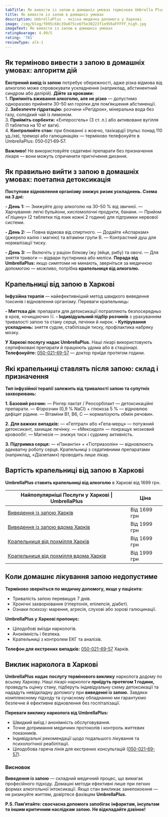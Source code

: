 ```yaml
---
tabTitle: Як вивести із запою в домашніх умовах терміново Umbrella Plus |
title: Як вивести із запою в домашніх умовах
description: UmbrellaPlus - якісна медична допомога у Харкові
image: /img/blog/f895c68c39a075ce6f5e30223f1e956aFFFFF_high.jpg
imageText: Як вивести із запою в домашніх умовах
ratingAvarage: 4.99/5
rating: '781'
reviewType: alk-1
---
```


## Як терміново вивести з запою в домашніх умовах: алгоритм дій

**Екстрений вивід із запою** потребує обережності, адже різка відмова від алкоголю може спровокувати ускладнення (наприклад, абстинентний синдром або делірій). **Дійте за кроками:**\
1\. **Припиніть вживання алкоголю, але не різко** — допустимо одноразово прийняти 30–50 мл горілки для пом’якшення абстиненції.\
2\. **Забезпечте гідратацію:** розчини «Регідрон», мінеральна вода без газу, солодкий чай із лимоном.\
3\. **Прийміть сорбенти:** «Ентеросгель» (3 ст. л.) або активоване вугілля (1 таблетка на 10 кг ваги).\
4\. **Контролюйте стан:** при блюванні з жовчю, тахікардії (пульс понад 110 уд./хв), треморі або галюцинаціях — терміново телефонуйте в UmbrellaPlus: 050‑021‑69‑57.

**Важливо!** Не використовуйте седативні препарати без призначення лікаря — вони можуть спричинити пригнічення дихання.

## Як правильно вийти з запою в домашніх умовах: поетапна детоксикація

**Поступове відновлення організму знижує ризик ускладнень. Схема на 3 дні:**

**- День 1:**
— Знижуйте дозу алкоголю на 30–50 % від звичної.
— Харчування: легкі бульйони, кисломолочні продукти, банани.
— Прийом «Гліцину» (2 таблетки під язик кожні 2 години) для підтримки нервової системи.

**- День 2:**
— Повна відмова від спиртного.
— Додайте «Аспаркам» (джерело калію і магнію) та вітаміни групи B.
— Контрастний душ для нормалізації тискy.

**- День 3:**
— Включіть у раціон білкову їжу (яйця, рибу) та овочі.
— Для зняття тривоги — відвари пустирника або меліси.
**Порада від UmbrellaPlus:** якщо симптоми не минають, зверніться за медичною допомогою — можливо, потрібна **крапельниця від алкоголю.**

## Крапельниці від запою в Харкові

**Інфузійна терапія** — найефективніший метод швидкого виведення токсинів і відновлення організму. Переваги крапельниць:

**- Миттєва дія:** препарати для детоксикації потрапляють безпосередньо в кров, «очищаючи» її.
**- Індивідуальний підбір розчинів** з урахуванням тривалості запою та стану серця, печінки й нирок.
**- Купірування ускладнень:** зняття судом, стабілізація тиску, профілактика набряку мозку.

**У Харкові послугу надає UmbrellaPlus.** Наші лікарі використовують сертифіковані препарати й працюють удома або в стаціонарі.
**Телефонуйте:** [050-021-69-57](tel:0500216957) — доктор приїде протягом години.

## Які крапельниці ставлять після запою: склад і призначення

**Тип інфузійної терапії залежить від тривалості запою та супутніх захворювань:**

**1. Базовий розчин:**
— Рінгер лактат / Реосорбілакт — детоксикаційні препарати.
— Фізрозчин (0,9 % NaCl) + глюкоза 5 % — відновлює дефіцит рідини.
— Вітаміни B1, B6, C — нормалізують обмін речовин.

**2. Для важких випадків:**
— «Гептрал» або «Гепа‑мерц» — потужний детоксикант, захищає печінку.
— «Мексидол» — покращує мозковий кровообіг.
— Магнезія — знижує тиск і судомну активність.

**3. Підтримка серця:**
— «Панангін» + «Тіотриазолін» — відновлюють адекватну роботу серця.
Крапельниці з седативними препаратами (наприклад, «Діазепам») проводить лише лікар.

## Вартість крапельниці від запою в Харкові

**UmbrellaPlus ставить крапельниці від алкоголю** в Харкові від 1699 грн.

| Найпопулярніші Послуги у Харкові \| UmbrellaPlus                                                                           | Ціна         |
| -------------------------------------------------------------------------------------------------------------------------- | ------------ |
| [Виведення із запою Харків](https://umbrella-plus.com.ua/uk/kharkiv/vivod-iz-zapoia-kharkiv-ua/)                           | Від 1699 грн |
| [Виведення із запою вдома Харків](https://umbrella-plus.com.ua/uk/kharkiv/vivod-iz-zapoia-na-domy-kharkiv-ua/)             | Від 1999 грн |
| [Крапельниця від похмілля Харків](https://umbrella-plus.com.ua/uk/kharkiv/kapelnica_ot_alkogola_kharkiv-ua/)               | Від 1699 грн |
| [Крапельниця від похмілля вдома Харків](https://umbrella-plus.com.ua/uk/kharkiv/kapelnica_ot_alkogola_na_domy_kharkiv_ua/) | Від 1999 грн |

## Коли домашнє лікування запою недопустиме

**Терміново зверніться по медичну допомогу, якщо у пацієнта:**

* Тривалість запою перевищує 7 днів.
* Хронічні захворювання (гіпертонія, епілепсія, діабет).
* Ознаки психозу: марення, агресія, слухові або зорові галюцинації.

**UmbrellaPlus у Харкові пропонує:**

* Цілодобові виїзди наркологів.
* Анонімність і безпека.
* Крапельниці з контролем ЕКГ та аналізів.

**Телефон для екстрених випадків:** [050-021-69-57](tel:0500216957) Харків.

## Виклик нарколога в Харкові

**UmbrellaPlus** **надає послугу термінового виклику** нарколога додому по всьому Харкову. Наші лікарі-наркологи **приїдуть протягом 1 години,** проведуть оцінку стану, підберуть індивідуальну схему детоксикації та нададуть невідкладну допомогу при **виведенні із запою.** Завдяки комплексному підходу та сучасному обладнанню ми гарантуємо безпечне й ефективне відновлення без госпіталізації.

**Переваги виклику нарколога від UmbrellaPlus:**

* Швидкий виїзд і анонімність обслуговування.
* Точне дотримання медичних протоколів і контроль життєвих показників.
* Індивідуальні рекомендації щодо подальшого лікування та психологічної реабілітації.
* Цілодобова гаряча лінія для екстрених консультацій ([050-021-69-57](tel:0500216957)).

### Висновок

**Виведення із запою** — складний медичний процес, що вимагає професійного підходу. Домашні методи ефективні лише при легких формах алкогольної інтоксикації. Якщо стан викликає занепокоєння — не ризикуйте життям, довіртеся фахівцям **UmbrellaPlus.**

**P.S. Пам’ятайте: своєчасна допомога запобігає інфарктам, інсультам та іншим критичним наслідкам запою. Не відкладайте дзвінок!**
